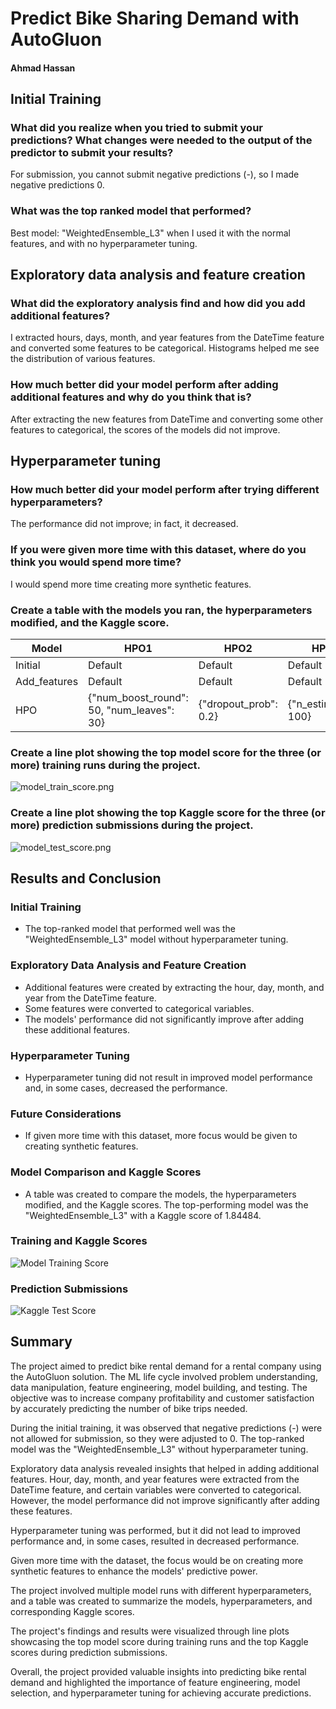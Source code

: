 # Predict Bike Sharing Demand with AutoGluon
#### Ahmad Hassan

## Initial Training
### What did you realize when you tried to submit your predictions? What changes were needed to the output of the predictor to submit your results?
For submission, you cannot submit negative predictions (-), so I made negative predictions 0.

### What was the top ranked model that performed?
Best model: "WeightedEnsemble_L3" when I used it with the normal features, and with no hyperparameter tuning.

## Exploratory data analysis and feature creation
### What did the exploratory analysis find and how did you add additional features?
I extracted hours, days, month, and year features from the DateTime feature and converted some features to be categorical. Histograms helped me see the distribution of various features.

### How much better did your model perform after adding additional features and why do you think that is?
After extracting the new features from DateTime and converting some other features to categorical, the scores of the models did not improve.

## Hyperparameter tuning
### How much better did your model perform after trying different hyperparameters?
The performance did not improve; in fact, it decreased.

### If you were given more time with this dataset, where do you think you would spend more time?
I would spend more time creating more synthetic features.

### Create a table with the models you ran, the hyperparameters modified, and the Kaggle score.

| Model          | HPO1                              | HPO2                  | HPO3                      | Score   |
|---------------|----------------------------------|----------------------|--------------------------|--------|
| Initial        | Default                           | Default               | Default                   | 1.84484 |
| Add_features   | Default                           | Default               | Default                   | 0.63921 |
| HPO            | {"num_boost_round": 50, "num_leaves": 30}  | {"dropout_prob": 0.2} | {"n_estimators": 100}    | 0.48866 |

### Create a line plot showing the top model score for the three (or more) training runs during the project.
![model_train_score.png](model_train_score.png)

### Create a line plot showing the top Kaggle score for the three (or more) prediction submissions during the project.
![model_test_score.png](model_test_score.png)

## Results and Conclusion

### Initial Training
- The top-ranked model that performed well was the "WeightedEnsemble_L3" model without hyperparameter tuning.

### Exploratory Data Analysis and Feature Creation
- Additional features were created by extracting the hour, day, month, and year from the DateTime feature.
- Some features were converted to categorical variables.
- The models' performance did not significantly improve after adding these additional features.

### Hyperparameter Tuning
- Hyperparameter tuning did not result in improved model performance and, in some cases, decreased the performance.

### Future Considerations
- If given more time with this dataset, more focus would be given to creating synthetic features.

### Model Comparison and Kaggle Scores
- A table was created to compare the models, the hyperparameters modified, and the Kaggle scores. The top-performing model was the "WeightedEnsemble_L3" with a Kaggle score of 1.84484.

### Training and Kaggle Scores
![Model Training Score](model_train_score.png)

### Prediction Submissions
![Kaggle Test Score](model_test_score.png)

## Summary
The project aimed to predict bike rental demand for a rental company using the AutoGluon solution. The ML life cycle involved problem understanding, data manipulation, feature engineering, model building, and testing. The objective was to increase company profitability and customer satisfaction by accurately predicting the number of bike trips needed.

During the initial training, it was observed that negative predictions (-) were not allowed for submission, so they were adjusted to 0. The top-ranked model was the "WeightedEnsemble_L3" without hyperparameter tuning.

Exploratory data analysis revealed insights that helped in adding additional features. Hour, day, month, and year features were extracted from the DateTime feature, and certain variables were converted to categorical. However, the model performance did not improve significantly after adding these features.

Hyperparameter tuning was performed, but it did not lead to improved performance and, in some cases, resulted in decreased performance.

Given more time with the dataset, the focus would be on creating more synthetic features to enhance the models' predictive power.

The project involved multiple model runs with different hyperparameters, and a table was created to summarize the models, hyperparameters, and corresponding Kaggle scores.

The project's findings and results were visualized through line plots showcasing the top model score during training runs and the top Kaggle scores during prediction submissions.

Overall, the project provided valuable insights into predicting bike rental demand and highlighted the importance of feature engineering, model selection, and hyperparameter tuning for achieving accurate predictions.
